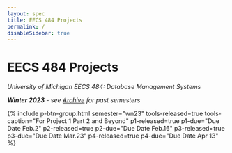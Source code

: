 ```yaml
---
layout: spec
title: EECS 484 Projects
permalink: /
disableSidebar: true
---
```


# EECS 484 Projects

_University of Michigan EECS 484: Database Management Systems_

_**Winter 2023** - see [Archive](/archive) for past semesters_

{% include p-btn-group.html semester="wn23"
tools-released=true tools-caption="For Project 1 Part 2 and Beyond" 
p1-released=true p1-due="Due Date Feb.2" 
p2-released=true p2-due="Due Date Feb.16"
p3-released=true p3-due="Due Date Mar.23"
p4-released=true p4-due="Due Date Apr 13" %}
